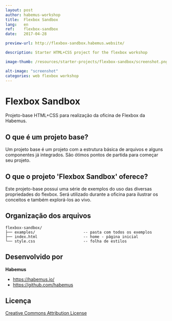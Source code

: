 ```yaml
---
layout: post
author: habemus-workshop
title:  Flexbox Sandbox
lang:   en
ref:    flexbox-sandbox
date:   2017-04-28

preview-url: http://flexbox-sandbox.habemus.website/

description: Starter HTML+CSS project for the flexbox workshop

image-thumb: /resources/starter-projects/flexbox-sandbox/screenshot.png

alt-image: "screenshot"
categories: web flexbox workshop
---
```


# Flexbox Sandbox

Projeto-base HTML+CSS para realização da oficina de Flexbox da Habemus.

## O que é um projeto base?

Um projeto base é um projeto com a estrutura básica de arquivos e alguns componentes já integrados. São ótimos pontos de partida para começar seu projeto.

## O que o projeto 'Flexbox Sandbox' oferece?

Este projeto-base possui uma série de exemplos do uso das diversas propriedades do flexbox. Será utilizado durante a oficina para ilustrar os conceitos e também explorá-los ao vivo.

## Organização dos arquivos

```
flexbox-sandbox/
├── examples/                     -- pasta com todos os exemplos
├── index.html                    -- home - página inicial
└── style.css                     -- folha de estilos
```

## Desenvolvido por

**Habemus**

- <https://habemus.io/>
- <https://github.com/habemus>

## Licença

[Creative Commons Attribution License](http://creativecommons.org/licenses/by/2.0/)
